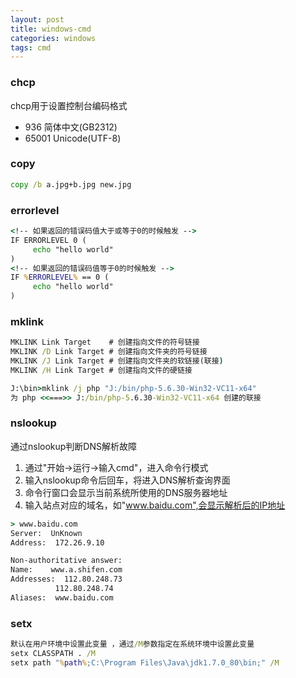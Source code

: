 ```yaml
---
layout: post
title: windows-cmd
categories: windows
tags: cmd
---
```


### chcp

chcp用于设置控制台编码格式

- 936          简体中文(GB2312)
- 65001        Unicode(UTF-8)

### copy

```cmd
copy /b a.jpg+b.jpg new.jpg
```

### errorlevel

```cmd
<!-- 如果返回的错误码值大于或等于0的时候触发 -->
IF ERRORLEVEL 0 (
     echo "hello world"
)
<!-- 如果返回的错误码值等于0的时候触发 -->
IF %ERRORLEVEL% == 0 (
     echo "hello world"
)
```

### mklink

```cmd
MKLINK Link Target    # 创建指向文件的符号链接
MKLINK /D Link Target # 创建指向文件夹的符号链接
MKLINK /J Link Target # 创建指向文件夹的软链接(联接)
MKLINK /H Link Target # 创建指向文件的硬链接

J:\bin>mklink /j php "J:/bin/php-5.6.30-Win32-VC11-x64"
为 php <<===>> J:/bin/php-5.6.30-Win32-VC11-x64 创建的联接
```


### nslookup

通过nslookup判断DNS解析故障

1. 通过"开始->运行->输入cmd"，进入命令行模式
2. 输入nslookup命令后回车，将进入DNS解析查询界面
3. 命令行窗口会显示当前系统所使用的DNS服务器地址
4. 输入站点对应的域名，如"www.baidu.com",会显示解析后的IP地址

```cmd
> www.baidu.com
Server:  UnKnown
Address:  172.26.9.10

Non-authoritative answer:
Name:    www.a.shifen.com
Addresses:  112.80.248.73
          112.80.248.74
Aliases:  www.baidu.com
````

### setx

```cmd
默认在用户环境中设置此变量 ，通过/M参数指定在系统环境中设置此变量
setx CLASSPATH . /M
setx path "%path%;C:\Program Files\Java\jdk1.7.0_80\bin;" /M
```
